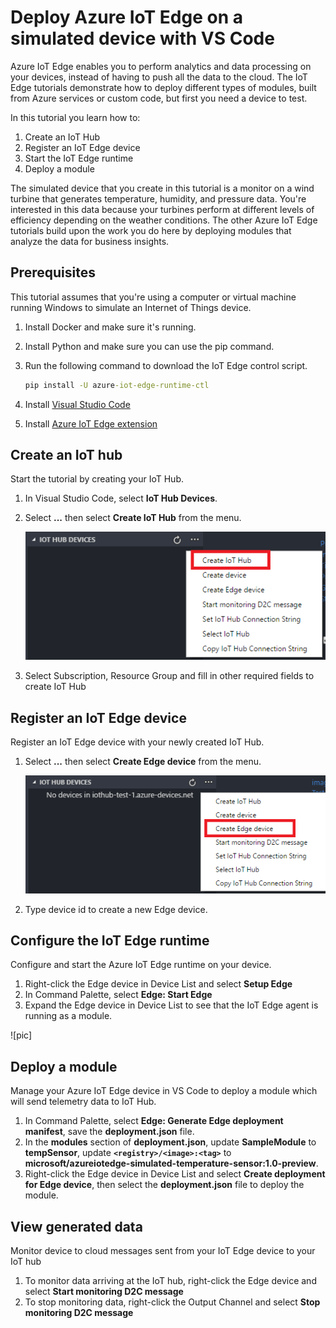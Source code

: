 # Deploy Azure IoT Edge on a simulated device with VS Code

Azure IoT Edge enables you to perform analytics and data processing on your devices, instead of having to push all the data to the cloud. The IoT Edge tutorials demonstrate how to deploy different types of modules, built from Azure services or custom code, but first you need a device to test. 

In this tutorial you learn how to:

1. Create an IoT Hub
2. Register an IoT Edge device
3. Start the IoT Edge runtime
4. Deploy a module

The simulated device that you create in this tutorial is a monitor on a wind turbine that generates temperature, humidity, and pressure data. You're interested in this data because your turbines perform at different levels of efficiency depending on the weather conditions. The other Azure IoT Edge tutorials build upon the work you do here by deploying modules that analyze the data for business insights. 

## Prerequisites

This tutorial assumes that you're using a computer or virtual machine running Windows to simulate an Internet of Things device. 

1. Install Docker and make sure it's running.
1. Install Python and make sure you can use the pip command.
1. Run the following command to download the IoT Edge control script.

   ```cmd
   pip install -U azure-iot-edge-runtime-ctl
   ```
1. Install [Visual Studio Code](https://code.visualstudio.com/)
1. Install [Azure IoT Edge extension](https://marketplace.visualstudio.com/items?itemName=vsciot-vscode.azure-iot-edge)

## Create an IoT hub

Start the tutorial by creating your IoT Hub.

1. In Visual Studio Code, select **IoT Hub Devices**. 
1. Select **...** then select **Create IoT Hub** from the menu.

   ![](./images/create-iot-hub.png)

1. Select Subscription, Resource Group and fill in other required fields to create IoT Hub 

## Register an IoT Edge device

Register an IoT Edge device with your newly created IoT Hub.

1. Select **...** then select **Create Edge device** from the menu.

   ![](./images/create-edge-device.png)

1. Type device id to create a new Edge device.

## Configure the IoT Edge runtime

Configure and start the Azure IoT Edge runtime on your device. 

1. Right-click the Edge device in Device List and select **Setup Edge**
1. In Command Palette, select **Edge: Start Edge**
1. Expand the Edge device in Device List to see that the IoT Edge agent is running as a module.

![pic]

## Deploy a module

Manage your Azure IoT Edge device in VS Code to deploy a module which will send telemetry data to IoT Hub.

1. In Command Palette, select **Edge: Generate Edge deployment manifest**, save the **deployment.json** file.
1. In the **modules** section of **deployment.json**, update **SampleModule** to **tempSensor**, update **`<registry>/<image>:<tag>`** to **microsoft/azureiotedge-simulated-temperature-sensor:1.0-preview**.
1. Right-click the Edge device in Device List and select **Create deployment for Edge device**, then select the **deployment.json** file to deploy the module.

## View generated data

Monitor device to cloud messages sent from your IoT Edge device to your IoT hub

1. To monitor data arriving at the IoT hub, right-click the Edge device and select **Start monitoring D2C message**
1. To stop monitoring data, right-click the Output Channel and select **Stop monitoring D2C message**

